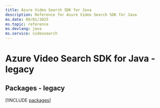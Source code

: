 ```yaml
---
title: Azure Video Search SDK for Java
description: Reference for Azure Video Search SDK for Java
ms.date: 09/01/2025
ms.topic: reference
ms.devlang: java
ms.service: videosearch
---
```

# Azure Video Search SDK for Java - legacy
## Packages - legacy
[!INCLUDE [packages](video-search-index.md)]